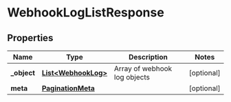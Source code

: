
# WebhookLogListResponse

## Properties
Name | Type | Description | Notes
------------ | ------------- | ------------- | -------------
**_object** | [**List&lt;WebhookLog&gt;**](WebhookLog.md) | Array of webhook log objects |  [optional]
**meta** | [**PaginationMeta**](PaginationMeta.md) |  |  [optional]



